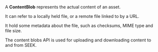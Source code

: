 <a name="content_blobs"></a>A **ContentBlob** represents the actual content of an asset.

It can refer to a locally held file, or a remote file linked to by a URL.

It hold some metadata about the file, such as checksums, MIME type and file size.

The content blobs API is used for uploading and downloading content to and from SEEK.
